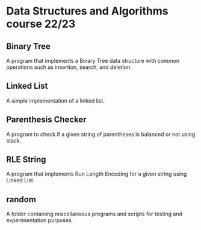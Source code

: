 # Data Structures and Algorithms course 22/23




## Binary Tree
A program that implements a Binary Tree data structure with common operations such as insertion, search, and deletion.

## Linked List
A simple implementation of a linked list.


## Parenthesis Checker 
A program to check if a given string of parentheses is balanced or not using stack.

## RLE String
A program that implements Run Length Encoding for a given string using Linked List.


## random
A folder containing miscellaneous programs and scripts for testing and experimentation purposes.
